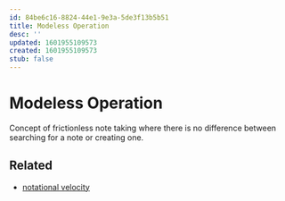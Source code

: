 ```yaml
---
id: 84be6c16-8824-44e1-9e3a-5de3f13b5b51
title: Modeless Operation
desc: ''
updated: 1601955109573
created: 1601955109573
stub: false
---
```


# Modeless Operation

Concept of frictionless note taking where there is no difference between searching for a note or creating one.

## Related
- [notational velocity](http://notational.net/)